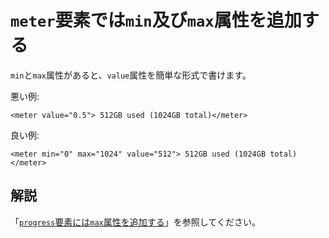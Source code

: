 # `meter`要素では`min`及び`max`属性を追加する

`min`と`max`属性があると、`value`属性を簡単な形式で書けます。

悪い例:

    <meter value="0.5"> 512GB used (1024GB total)</meter>

良い例:

    <meter min="0" max="1024" value="512"> 512GB used (1024GB total)</meter>


## 解説

「[`progress`要素には`max`属性を追加する][1]」を参照してください。


[1]: add-max-attribute-to-progress-element.ja.md
